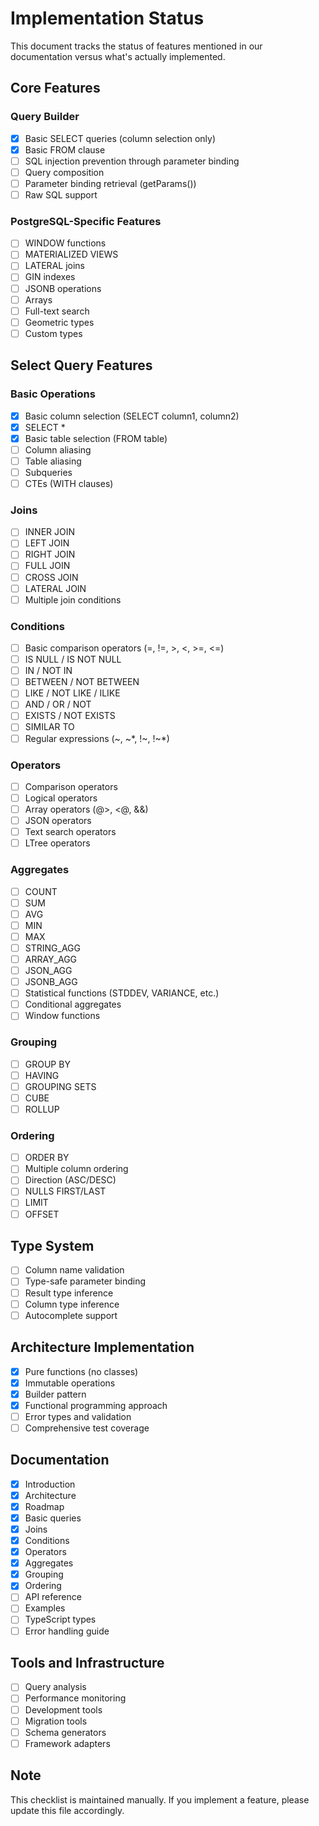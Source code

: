 # Implementation Status

This document tracks the status of features mentioned in our documentation versus what's actually implemented.

## Core Features

### Query Builder
- [x] Basic SELECT queries (column selection only)
- [x] Basic FROM clause
- [ ] SQL injection prevention through parameter binding
- [ ] Query composition
- [ ] Parameter binding retrieval (getParams())
- [ ] Raw SQL support

### PostgreSQL-Specific Features
- [ ] WINDOW functions
- [ ] MATERIALIZED VIEWS
- [ ] LATERAL joins
- [ ] GIN indexes
- [ ] JSONB operations
- [ ] Arrays
- [ ] Full-text search
- [ ] Geometric types
- [ ] Custom types

## Select Query Features

### Basic Operations
- [x] Basic column selection (SELECT column1, column2)
- [x] SELECT *
- [x] Basic table selection (FROM table)
- [ ] Column aliasing
- [ ] Table aliasing
- [ ] Subqueries
- [ ] CTEs (WITH clauses)

### Joins
- [ ] INNER JOIN
- [ ] LEFT JOIN
- [ ] RIGHT JOIN
- [ ] FULL JOIN
- [ ] CROSS JOIN
- [ ] LATERAL JOIN
- [ ] Multiple join conditions

### Conditions
- [ ] Basic comparison operators (=, !=, >, <, >=, <=)
- [ ] IS NULL / IS NOT NULL
- [ ] IN / NOT IN
- [ ] BETWEEN / NOT BETWEEN
- [ ] LIKE / NOT LIKE / ILIKE
- [ ] AND / OR / NOT
- [ ] EXISTS / NOT EXISTS
- [ ] SIMILAR TO
- [ ] Regular expressions (~, ~*, !~, !~*)

### Operators
- [ ] Comparison operators
- [ ] Logical operators
- [ ] Array operators (@>, <@, &&)
- [ ] JSON operators
- [ ] Text search operators
- [ ] LTree operators

### Aggregates
- [ ] COUNT
- [ ] SUM
- [ ] AVG
- [ ] MIN
- [ ] MAX
- [ ] STRING_AGG
- [ ] ARRAY_AGG
- [ ] JSON_AGG
- [ ] JSONB_AGG
- [ ] Statistical functions (STDDEV, VARIANCE, etc.)
- [ ] Conditional aggregates
- [ ] Window functions

### Grouping
- [ ] GROUP BY
- [ ] HAVING
- [ ] GROUPING SETS
- [ ] CUBE
- [ ] ROLLUP

### Ordering
- [ ] ORDER BY
- [ ] Multiple column ordering
- [ ] Direction (ASC/DESC)
- [ ] NULLS FIRST/LAST
- [ ] LIMIT
- [ ] OFFSET

## Type System
- [ ] Column name validation
- [ ] Type-safe parameter binding
- [ ] Result type inference
- [ ] Column type inference
- [ ] Autocomplete support

## Architecture Implementation
- [x] Pure functions (no classes)
- [x] Immutable operations
- [x] Builder pattern
- [x] Functional programming approach
- [ ] Error types and validation
- [ ] Comprehensive test coverage

## Documentation
- [x] Introduction
- [x] Architecture
- [x] Roadmap
- [x] Basic queries
- [x] Joins
- [x] Conditions
- [x] Operators
- [x] Aggregates
- [x] Grouping
- [x] Ordering
- [ ] API reference
- [ ] Examples
- [ ] TypeScript types
- [ ] Error handling guide

## Tools and Infrastructure
- [ ] Query analysis
- [ ] Performance monitoring
- [ ] Development tools
- [ ] Migration tools
- [ ] Schema generators
- [ ] Framework adapters

## Note
This checklist is maintained manually. If you implement a feature, please update this file accordingly. 